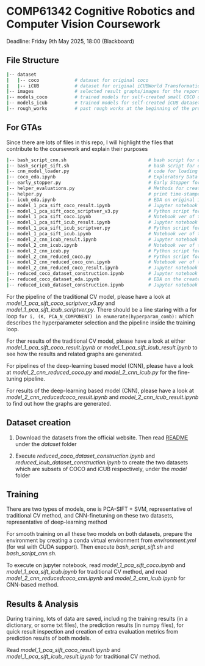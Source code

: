 # COMP61342 Cognitive Robotics and Computer Vision Coursework

Deadline: Friday 9th May 2025, 18:00 (Blackboard)

## File Structure

```bash
|-- dataset
|   |-- coco             # dataset for original coco
|   |-- iCUB             # dataset for original iCUBWorld Transformation
|-- images               # selected result graphs/images for the report.
|-- models_coco          # trained models for self-created small COCO dataset
|-- models_icub          # trained models for self-created iCUB dataset
|-- rough_works          # past rough works at the beginning of the project
```

## For GTAs

Since there are lots of files in this repo, I will highlight the files that contribute to the coursework and explain their purposes

```bash
|-- bash_script_cnn.sh                              # bash script for executing the .py scripts on both datasets at once
|-- bash_script_sift.sh                             # bash script for executing the .py scripts on both datasets at once
|-- cnn_model_loader.py                             # code for loading pre-trained models from pytorch
|-- coco_eda.ipynb                                  # Exploratory Data Analysis (EDA) on original COCO2017 dataset
|-- early_stopper.py                                # Early Stopper for CNN fine-tuning
|-- helper_evaluations.py                           # Methods for creating different metrics (weighted acc, weighted F1-score, confusion matrix)
|-- helper.py                                       # print time-stamped log
|-- icub_eda.ipynb                                  # EDA on original iCUBWorld Transformation dataset
|-- model_1_pca_sift_coco_result.ipynb              # Jupyter notebook to analyse the results of hyperparameter search on the SIFT-based pipeline on COCO sub-dataset
|-- model_1_pca_sift_coco_scriptver_v3.py           # Python script for hyperparameter search on SIFT-based pipeline on COCO sub-dataset
|-- model_1_pca_sift_coco.ipynb                     # Notebook ver of the model_1_pca_sift_coco_scriptver_v3.py, without hyperparameter search.
|-- model_1_pca_sift_icub_result.ipynb              # Jupyter notebook to analyse the results of hyperparameter search on the SIFT-based pipeline on iCUB sub-dataset
|-- model_1_pca_sift_icub_scriptver.py              # Python script for hyperparameter search on SIFT-based pipeline on iCUB sub-dataset
|-- model_1_pca_sift_icub.ipynb                     # Notebook ver of the model_1_pca_sift_icub_scriptver.py, with hyperparameter search.
|-- model_2_cnn_icub_result.ipynb                   # Jupyter notebook to analyse the results of hyperparameter search on the CNN on iCUB sub-dataset
|-- model_2_cnn_icub.ipynb                          # Notebook ver of the model_2_cnn_icub.py, with hyperparameter search.
|-- model_2_cnn_icub.py                             # Python script for hyperparameter search on CNN on iCUB sub-dataset
|-- model_2_cnn_reduced_coco.py                     # Python script for hyperparameter search on CNN on COCO sub-dataset
|-- model_2_cnn_reduced_coco_cnn.ipynb              # Notebook ver of the model_2_cnn_reduced_coco.py, with hyperparameter search.
|-- model_2_cnn_reduced_coco_result.ipynb           # Jupyter notebook to analyse the results of hyperparameter search on the CNN on COCO sub-dataset
|-- reduced_coco_dataset_construction.ipynb         # Jupyter notebook to construct a small 10-class training & validation dataset from COCO
|-- reduced_coco_dataset_eda.ipynb                  # EDA on the created small COCO training/validation dataset
|-- reduced_icub_dataset_construction.ipynb         # Jupyter notebook to construct a small dataset from iCUBWorld Transformation
```

For the pipeline of the traditional CV model, please have a look at _model_1_pca_sift_coco_scriptver_v3.py_ and _model_1_pca_sift_icub_scriptver.py_. There should be a line staring with a for loop `for i, (K, PCA_N_COMPONENT) in enumerate(hyperparam_comb):` which describes the hyperparameter selection and the pipeline inside the training loop.

For ther results of the traditional CV model, please have a look at either _model_1_pca_sift_coco_result.ipynb_ or _model_1_pca_sift_icub_result.ipynb_ to see how the results and related graphs are generated.

For pipelines of the deep-learning based model (CNN), please have a look at _model_2_cnn_reduced_coco.py_ and _model_2_cnn_icub.py_ for the fine-tuning pipeline.

For results of the deep-learning based model (CNN), please have a look at _model_2_cnn_reducedcoco_result.ipynb_ and _model_2_cnn_icub_result.ipynb_ to find out how the graphs are generated.

## Dataset creation

1. Download the datasets from the official website. Then read [README](dataset/README.md) under the _dataset_ folder

2. Execute _reduced_coco_dataset_construction.ipynb_ and _reduced_icub_dataset_construction.ipynb_ to create the two datasets which are subsets of COCO and iCUB respectively, under the _model_ folder

## Training

There are two types of models, one is PCA-SIFT + SVM, representative of traditional CV method, and CNN-finetuning on these two datasets, representative of deep-learning method

For smooth training on all these two models on both datasets, prepare the environment by creating a conda virtual environment from _environment.yml_ (for wsl with CUDA support). Then execute _bash_script_sift.sh_ and _bash_script_cnn.sh_.

To execute on jupyter notebook, read _model_1_pca_sift_coco.ipynb_ and  _model_1_pca_sift_icub.ipynb_ for traditional CV method, and read _model_2_cnn_reducedcoco_cnn.ipynb_ and _model_2_cnn_icub.ipynb_ for CNN-based method.

## Results & Analysis

During training, lots of data are saved, including the training results (in a dictionary, or some txt files), the prediction results (in numpy files), for quick result inspection and creation of extra evaluation metrics from prediction results of both models.

Read _model_1_pca_sift_coco_result.ipynb_ and _model_1_pca_sift_icub_result.ipynb_ for traditional CV method.
